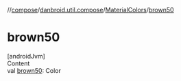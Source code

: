//[compose](../../../index.md)/[danbroid.util.compose](../index.md)/[MaterialColors](index.md)/[brown50](brown50.md)



# brown50  
[androidJvm]  
Content  
val [brown50](brown50.md): Color  



